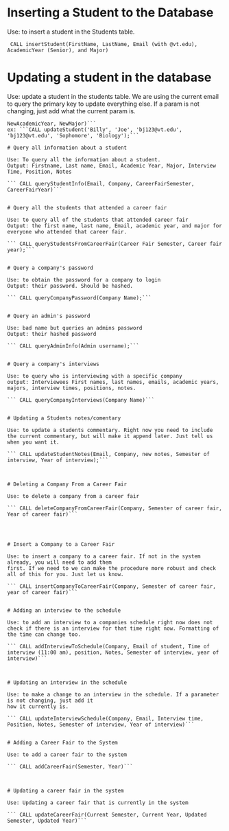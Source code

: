 # Inserting a Student to the Database

Use: to insert a student in the Students table.

``` CALL insertStudent(FirstName, LastName, Email (with @vt.edu), AcademicYear (Senior), and Major)```

# Updating a student in the database

Use: update a student in the students table. We are using the current email to query the 
primary key to update everything else. If a param is not changing, just add what the current
param is. 

``` CALL updateStudent(FirstName, LastName, CurrentEmail, New Email (if not changing use, same one),
NewAcademicYear, NewMajor)```
ex: ```CALL updateStudent('Billy', 'Joe', 'bj123@vt.edu', 'bj123@vt.edu', 'Sophomore', 'Biology');```

# Query all information about a student

Use: To query all the information about a student.
Output: Firstname, Last name, Email, Academic Year, Major, Interview Time, Position, Notes

``` CALL queryStudentInfo(Email, Company, CareerFairSemester, CareerFairYear)```


# Query all the students that attended a career fair

Use: to query all of the students that attended career fair
Output: the first name, last name, Email, academic year, and major for everyone who attended that career fair.

``` CALL queryStudentsFromCareerFair(Career Fair Semester, Career fair year);```


# Query a company's password

Use: to obtain the password for a company to login
Output: their password. Should be hashed.

``` CALL queryCompanyPassword(Company Name);```


# Query an admin's password

Use: bad name but queries an admins password
Output: their hashed password

``` CALL queryAdminInfo(Admin username);```


# Query a company's interviews

Use: to query who is interviewing with a specific company
output: Interviewees First names, last names, emails, academic years, majors, interview times, positions, notes.

``` CALL queryCompanyInterviews(Company Name)```


# Updating a Students notes/comentary

Use: to update a students commentary. Right now you need to include the current commentary, but will make it append later. Just tell us when you want it.

``` CALL updateStudentNotes(Email, Company, new notes, Semester of interview, Year of interview);```



# Deleting a Company From a Career Fair

Use: to delete a company from a career fair

``` CALL deleteCompanyFromCareerFair(Company, Semester of career fair, Year of career fair)```




# Insert a Company to a Career Fair

Use: to insert a company to a career fair. If not in the system already, you will need to add them
first. If we need to we can make the procedure more robust and check all of this for you. Just let us know. 

``` CALL insertCompanyToCareerFair(Company, Semester of career fair, year of career fair)```


# Adding an interview to the schedule

Use: to add an interview to a companies schedule right now does not check if there is an interview for that time right now. Formatting of the time can change too.

``` CALL addInterviewToSchedule(Company, Email of student, Time of interview (11:00 am), position, Notes, Semester of interview, year of interview)```



# Updating an interview in the schedule

Use: to make a change to an interview in the schedule. If a parameter is not changing, just add it
how it currently is.

``` CALL updateInterviewSchedule(Company, Email, Interview time, Position, Notes, Semester of interview, Year of interview)```


# Adding a Career Fair to the System

Use: to add a career fair to the system

``` CALL addCareerFair(Semester, Year)```



# Updating a career fair in the system

Use: Updating a career fair that is currently in the system

``` CALL updateCareerFair(Current Semester, Current Year, Updated Semester, Updated Year)```






















